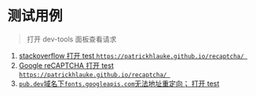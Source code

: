# 测试用例
> 打开 dev-tools 面板查看请求

1. [stackoverflow 打开 test `https://patrickhlauke.github.io/recaptcha/ `](https://stackoverflow.com/tags/socat/hot?filter=all)
2. [Google reCAPTCHA  打开 test `https://patrickhlauke.github.io/recaptcha/ `](https://patrickhlauke.github.io/recaptcha/)
3. [`pub.dev`域名下`fonts.googleapis.com`无法地址重定向； 打开 test](https://pub.dev/)
